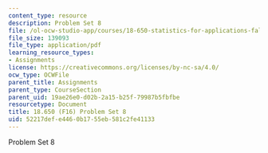 ```yaml
---
content_type: resource
description: Problem Set 8
file: /ol-ocw-studio-app/courses/18-650-statistics-for-applications-fall-2016/52217defe4460b1755eb581c2fe41133_MIT18_650F16_PSet8.pdf
file_size: 139093
file_type: application/pdf
learning_resource_types:
- Assignments
license: https://creativecommons.org/licenses/by-nc-sa/4.0/
ocw_type: OCWFile
parent_title: Assignments
parent_type: CourseSection
parent_uid: 19ae26e0-d02b-2a15-b25f-79987b5fbfbe
resourcetype: Document
title: 18.650 (F16) Problem Set 8
uid: 52217def-e446-0b17-55eb-581c2fe41133
---
```

Problem Set 8